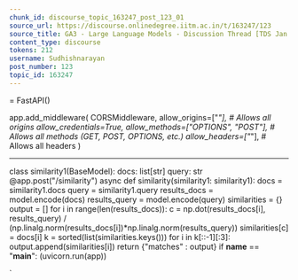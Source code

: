 ```yaml
---
chunk_id: discourse_topic_163247_post_123_01
source_url: https://discourse.onlinedegree.iitm.ac.in/t/163247/123
source_title: GA3 - Large Language Models - Discussion Thread [TDS Jan 2025]
content_type: discourse
tokens: 212
username: Sudhishnarayan
post_number: 123
topic_id: 163247
---
```


 = FastAPI()

app.add_middleware(
 CORSMiddleware,
 allow_origins=["*"], # Allows all origins
 allow_credentials=True,
 allow_methods=["OPTIONS", "POST"], # Allows all methods (GET, POST, OPTIONS, etc.)
 allow_headers=["*"], # Allows all headers
)

---

class similarity1(BaseModel):
 docs: list[str]
 query: str
@app.post("/similarity")
async def similarity(similarity1: similarity1):
 docs = similarity1.docs
 query = similarity1.query
 results_docs = model.encode(docs)
 results_query = model.encode(query)
 similarities = {}
 output = []
 for i in range(len(results_docs)):
 c = np.dot(results_docs[i], results_query) / (np.linalg.norm(results_docs[i])*np.linalg.norm(results_query))
 similarities[c] = docs[i]
 k = sorted(list(similarities.keys()))
 for i in k[::-1][:3]:
 output.append(similarities[i])
 return {"matches" : output}
if __name__ == "__main__":
 (uvicorn.run(app))

`
